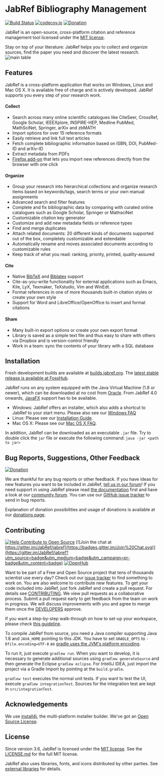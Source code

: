 # JabRef Bibliography Management

[![Build Status](https://travis-ci.org/JabRef/jabref.svg?branch=master)](https://travis-ci.org/JabRef/jabref)
[![codecov.io](https://codecov.io/github/JabRef/jabref/coverage.svg?branch=master)](https://codecov.io/github/JabRef/jabref?branch=master)
[![Donation](https://img.shields.io/badge/donate%20to-jabref-orange.svg)](https://donations.jabref.org)

JabRef is an open-source, cross-platform citation and reference management tool licensed under the  [MIT license](https://tldrlegal.com/license/mit-license).

Stay on top of your literature: JabRef helps you to collect and organize sources, find the paper you need and discover the latest research.
![main table](https://www.jabref.org/img/JabRef-4-0-MainTable.png)

## Features

JabRef is a cross-platform application that works on Windows, Linux and Mac OS X. It is available free of charge and is actively developed.
JabRef supports you every step of your research work.

#### Collect

- Search across many online scientific catalogues like CiteSeer, CrossRef, Google Scholar, IEEEXplore, INSPIRE-HEP, Medline PubMed, MathSciNet, Springer, arXiv and zbMATH
- Import options for over 15 reference formats
- Easily retrieve and link full text articles
- Fetch complete bibliographic information based on ISBN, DOI, PubMed-ID and arXiv-ID
- Extract metadata from PDFs
- [Firefox add-on](https://addons.mozilla.org/en-US/firefox/addon/jabfox/) that lets you import new references directly from the browser with one click
	
#### Organize

- Group your research into hierarchical collections and organize research items based on keywords/tags, search terms or your own manual assignments
- Advanced search and filter features
- Complete and fix bibliographic data by comparing with curated online catalogues such as Google Scholar, Springer or MathsciNet
- Customizable citation key generator
- Customize and add new metadata fields or reference types
- Find and merge duplicates
- Attach related documents: 20 different kinds of documents supported out of the box, completely customizable and extendable
- Automatically rename and moves associated documents according to customizable rules
- Keep track of what you read: ranking, priority, printed, quality-assured 
	
#### Cite

- Native [BibTeX] and [Biblatex] support
- Cite-as-you-write functionality for external applications such as Emacs, Kile, LyX, Texmaker, TeXstudio, Vim and WinEdt.
- Format references in one of more thousands built-in citation styles or create your own style
- Support for Word and LibreOffice/OpenOffice to insert and format citations
	
#### Share

- Many built-in export options or create your own export format
- Library is saved as a simple text file and thus easy to share with others via Dropbox and is version-control friendly
- Work in a team: sync the contents of your library with a SQL database

## Installation

Fresh development builds are available at [builds.jabref.org](https://builds.jabref.org/master/).
The [latest stable release is available at FossHub](https://www.fosshub.com/JabRef.html).

JabRef runs on any system equipped with the Java Virtual Machine (1.8 or newer), which can be downloaded at no cost from [Oracle](http://www.oracle.com/technetwork/java/javase/downloads/index.html).
From JabRef 4.0 onwards, [JavaFX] support has to be available.
 - Windows: JabRef offers an installer, which also adds a shortcut to JabRef to your start menu. Please also see our [Windows FAQ](https://help.jabref.org/en/FAQwindows)
 - Linux: Please see our [Installation Guide](http://help.jabref.org/en/Installation).
 - Mac OS X: Please see our [Mac OS X FAQ](https://help.jabref.org/en/FAQosx).

In addition, JabRef can be downloaded as an executable `.jar` file. 
Try to double click the `jar` file or execute the following command:
     `java -jar <path to jar>`

## Bug Reports, Suggestions, Other Feedback

[![Donation](https://img.shields.io/badge/donate%20to-jabref-orange.svg)](https://donations.jabref.org)

We are thankful for any bug reports or other feedback.
If you have ideas for new features you want to be included in JabRef, [tell us in our forum](http://discourse.jabref.org/c/features)!
If you need support in using JabRef please read [the documentation](https://help.jabref.org/) first and have a look at our [community forum](http://discourse.jabref.org/c/help).
You can use our [GitHub issue tracker](https://github.com/JabRef/jabref/issues) to send in bug reports.

Explanation of donation possibilities and usage of donations is available at our [donations page](https://donations.jabref.org).

## Contributing

[![Help Contribute to Open Source](https://www.codetriage.com/jabref/jabref/badges/users.svg)](https://www.codetriage.com/jabref/jabref)
[![Join the chat at https://gitter.im/JabRef/jabref](https://badges.gitter.im/Join%20Chat.svg)](https://gitter.im/JabRef/jabref?utm_source=badge&utm_medium=badge&utm_campaign=pr-badge&utm_content=badge)
[![OpenHub](https://www.openhub.net/p/jabref/widgets/project_thin_badge.gif)](https://www.openhub.net/p/jabref)

Want to be part of a Free and Open Source project that tens of thousands scientist use every day?
Check out our [issue tracker](https://github.com/JabRef/jabref/issues) to find something to work on.
You are also welcome to contribute new features.
To get your code included into JabRef, just fork JabRef and create a pull request.
For details see [CONTRIBUTING](CONTRIBUTING.md).
We view pull requests as a collaborative process.
Submit a pull request early to get feedback from the team on work in progress.
We will discuss improvements with you and agree to merge them once the [DEVELOPERS](https://github.com/JabRef/jabref/blob/master/DEVELOPERS) approve.

If you want a step-by-step walk-through on how to set-up your workspace, please check [this guideline](https://github.com/JabRef/jabref/wiki/Guidelines-for-setting-up-a-local-workspace).

To compile JabRef from source, you need a Java compiler supporting Java 1.8 and `JAVA_HOME` pointing to this JDK.
You have to set `GRADLE_OPTS` to `-Dfile.encoding=UTF-8` as [gradle uses the JVM's platform encoding](https://discuss.gradle.org/t/is-there-a-way-to-tell-gradle-to-read-gradle-build-scripts-using-a-specified-encoding/7535).

To run it, just execute `gradlew run`.
When you want to develop, it is necessary to generate additional sources using `gradlew generateSource`
and then generate the Eclipse `gradlew eclipse`.
For IntelliJ IDEA, just import the project via a Gradle Import by pointing at the `build.gradle`.

`gradlew test` executes the normal unit tests.
If you want to test the UI, execute `gradlew integrationTest`.
Sources for the integration test are kept in `src/integrationTest`.


## Acknowledgements

We use [install4j], the multi-platform installer builder. We've got an [Open Source License](https://www.ej-technologies.com/buy/install4j/openSource).

## License

Since version 3.6, JabRef is licensed under the [MIT license](https://tldrlegal.com/license/mit-license).
See the [LICENSE.md](LICENSE.md) for the full MIT license.

JabRef also uses libraries, fonts, and icons distributed by other parties.
See [external libraries](external-libraries.txt) for details.

  [BibTeX]: https://www.ctan.org/pkg/bibtex
  [Biblatex]: https://www.ctan.org/pkg/biblatex
  [install4j]: https://www.ej-technologies.com/products/install4j/overview.html
  [JabRef]: https://www.jabref.org
  [JavaFX]: https://en.wikipedia.org/wiki/JavaFX
